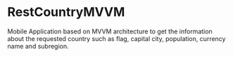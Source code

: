 # RestCountryMVVM
Mobile Application based on MVVM architecture to get the information about the requested country such as flag, capital city, population, currency name and subregion.
